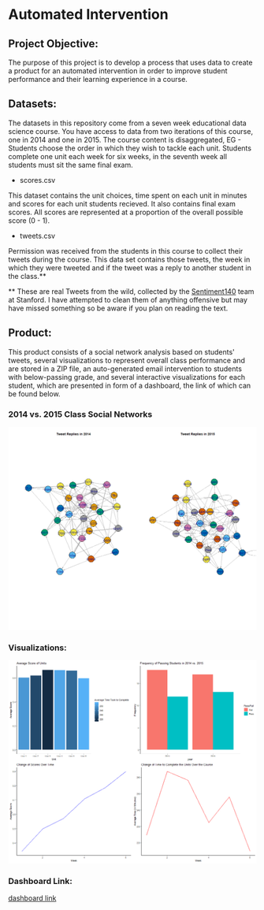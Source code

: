 # Automated Intervention

## Project Objective:
 
The purpose of this project is to develop a process that uses data to create a product for an automated intervention in order to improve student performance and their learning experience in a course. 

## Datasets:

The datasets in this repository come from a seven week educational data science course. You have access to data from two iterations of this course, one in 2014 and one in 2015. The course content is disaggregated, EG - Students choose the order in which they wish to tackle each unit. Students complete one unit each week for six weeks, in the seventh week all students must sit the same final exam.

* scores.csv 

This dataset contains the unit choices, time spent on each unit in minutes and scores for each unit     students recieved. It also contains final exam scores. All scores are represented at a proportion of the overall possible score (0 - 1).

* tweets.csv

Permission was received from the students in this course to collect their tweets during the course. This data set contains those tweets, the week in which they were tweeted and if the tweet was a reply to another student in the class.**   

** These are real Tweets from the wild, collected by the [Sentiment140](http://help.sentiment140.com/home) team at Stanford. I have attempted to clean them of anything offensive but may have missed something so be aware if you plan on reading the text.

## Product:
This product consists of a social network analysis based on students' tweets, several visualizations to represent overall class performance and are stored in a ZIP file, an auto-generated email intervention to students with below-passing grade, and several interactive visualizations for each student, which are presented in form of a dashboard, the link of which can be found below. 

### 2014 vs. 2015 Class Social Networks

![socialnetworks](https://github.com/lizarova777/Automated_Intervention_Project/blob/master/2014_vs._2015_Class_Social_Networks.png)

### Visualizations:

![visualuizations](https://github.com/lizarova777/Automated_Intervention_Project/blob/master/Visualizations.png)

### Dashboard Link:

[dashboard link](https://lizarova777.shinyapps.io/Student_Scores/)
